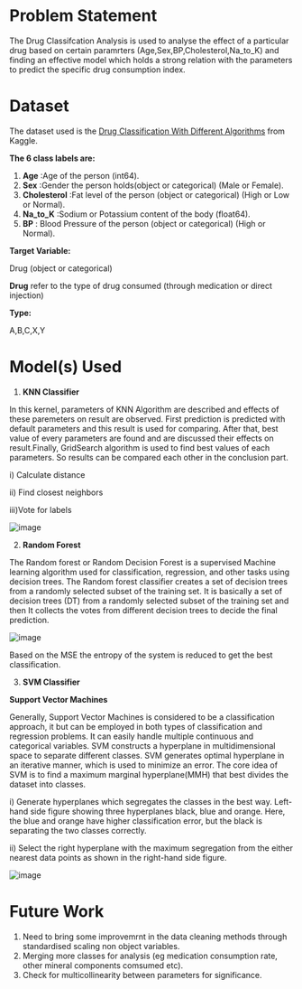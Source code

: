 # Problem Statement
The Drug Classifcation Analysis is used to analyse the effect of a particular drug based on certain paramrters (Age,Sex,BP,Cholesterol,Na_to_K) and finding an effective model which holds a strong relation with the parameters to predict the specific drug consumption index.

# Dataset
The dataset used is the [Drug Classification With Different Algorithms](https://www.kaggle.com/gorkemgunay/drug-classification-with-different-algorithms/notebook) from Kaggle. 

**The 6 class labels are:**

1. **Age** :Age of the person (int64).
2. **Sex** :Gender the person holds(object or categorical) (Male or Female).
3. **Cholesterol** :Fat level of the person (object or categorical) (High or Low or Normal).
4. **Na_to_K** :Sodium or Potassium content of the body (float64).
5. **BP** : Blood Pressure of the person (object or categorical) (High or Normal).

**Target Variable:**

Drug (object or categorical)

**Drug** refer to the type of drug consumed (through medication or direct injection) 

**Type:**

A,B,C,X,Y

# Model(s) Used

1. **KNN Classifier**

In this kernel, parameters of KNN Algorithm are described and effects of these paremeters on result are observed. First prediction is predicted with default parameters and      this   result is used for comparing. After that, best value of every parameters are found and are discussed their effects on result.Finally, GridSearch algorithm is used to find best values of each parameters. So results can be compared each other in the conclusion part.

i) Calculate distance

ii) Find closest neighbors

iii)Vote for labels

![image](https://user-images.githubusercontent.com/87931949/149998804-2881e277-abfa-4867-a354-0f40f5b0b13b.png)

2. **Random Forest**

The Random forest or Random Decision Forest is a supervised Machine learning algorithm used for classification, regression, and other tasks using decision trees.
The Random forest classifier creates a set of decision trees from a randomly selected subset of the training set. It is basically a set of decision trees (DT) from a randomly selected subset of the training set and then It collects the votes from different decision trees to decide the final prediction.

![image](https://user-images.githubusercontent.com/87931949/149999578-242ca37e-9877-445e-a104-3c9f3baf9e68.png)

Based on the MSE the entropy of the system is reduced to get the best classification.

3. **SVM Classifier**

**Support Vector Machines**

Generally, Support Vector Machines is considered to be a classification approach, it but can be employed in both types of classification and regression problems. It can easily handle multiple continuous and categorical variables. SVM constructs a hyperplane in multidimensional space to separate different classes. SVM generates optimal hyperplane in an iterative manner, which is used to minimize an error. The core idea of SVM is to find a maximum marginal hyperplane(MMH) that best divides the dataset into classes.

i) Generate hyperplanes which segregates the classes in the best way. Left-hand side figure showing three hyperplanes black, blue and orange. Here, the blue and orange have higher classification error, but the black is separating the two classes correctly.

ii) Select the right hyperplane with the maximum segregation from the either nearest data points as shown in the right-hand side figure.

![image](https://user-images.githubusercontent.com/87931949/150000093-cedb850e-4796-458c-909d-77076f506677.png)


# Future Work

1) Need to bring some improvemrnt in the data cleaning methods through standardised scaling non object variables.
2) Merging more classes for analysis (eg medication consumption rate, other mineral components comsumed etc).
3) Check for multicollinearity between parameters for significance.

